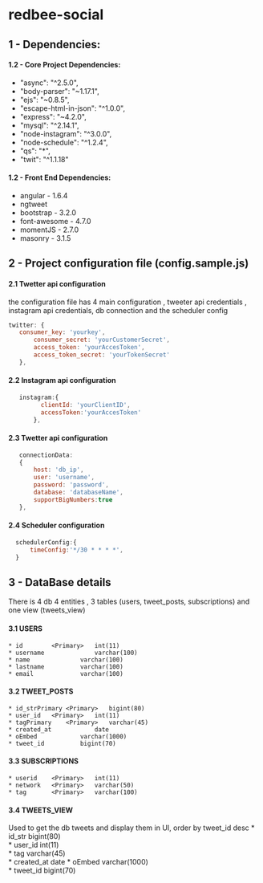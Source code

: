 # redbee-social

## 1 - Dependencies: 
 
 #### 1.2 - Core Project Dependencies: 
 *   "async": "^2.5.0",
 *   "body-parser": "~1.17.1",
 *   "ejs": "~0.8.5",
 *   "escape-html-in-json": "^1.0.0",
 *   "express": "~4.2.0",
 *   "mysql": "^2.14.1",
 *   "node-instagram": "^3.0.0",
 *   "node-schedule": "^1.2.4",
 *   "qs": "*",
 *   "twit": "^1.1.18"
 
 
 #### 1.2 - Front End Dependencies: 
 *   angular - 1.6.4
 *   ngtweet
 *   bootstrap - 3.2.0
 *   font-awesome - 4.7.0
 *   momentJS - 2.7.0
 *   masonry - 3.1.5
 


 
## 2 - Project configuration file (config.sample.js) 
 
 
#### 2.1 Twetter api configuration
the configuration file has 4 main configuration , tweeter api credentials , instagram api credentials, db connection and  the scheduler config
 
 ```javascript
twitter: {
  	consumer_key: 'yourkey',
		consumer_secret: 'yourCustomerSecret',
		access_token: 'yourAccesToken',
		access_token_secret: 'yourTokenSecret'
	},

```
#### 2.2 Instagram api configuration
 ```javascript
	instagram:{
		  clientId: 'yourClientID',
		  accessToken:'yourAccesToken'
		},
```
#### 2.3 Twetter api configuration
 ```javascript
	connectionData:
	{
		host: 'db_ip',
		user: 'username',
		password: 'password',
		database: 'databaseName',
		supportBigNumbers:true
	},
  ```
  
#### 2.4 Scheduler configuration
  ```javascript
	schedulerConfig:{
		timeConfig:'*/30 * * * *',
	}
```

## 3 - DataBase details
There is 4 db 4 entities , 3 tables (users, tweet_posts, subscriptions) and one view (tweets_view)

#### 3.1 USERS
	* id 		<Primary> 	int(11)
	* username  			varchar(100)
	* name 				varchar(100)
	* lastname 			varchar(100)
	* email 			varchar(100)
	
#### 3.2 TWEET_POSTS
	* id_strPrimary <Primary> 	bigint(80) 			
	* user_id	<Primary> 	int(11) 
	* tagPrimary	<Primary> 	varchar(45)
	* created_at 			date 	
	* oEmbed 			varchar(1000) 
	* tweet_id 			bigint(70) 	

#### 3.3 SUBSCRIPTIONS
	* userid	<Primary> 	int(11) 	
	* network 	<Primary>	varchar(50) 
	* tag		<Primary> 	varchar(100)
	
	
#### 3.4 TWEETS_VIEW 
Used to get the db tweets and display them in UI,  order by tweet_id desc 
	* id_str 		bigint(80) 		
	* user_id 		int(11) 		
	* tag 			varchar(45) 	
	* created_at	 	date
	* oEmbed 		varchar(1000) 	
	* tweet_id 		bigint(70)
